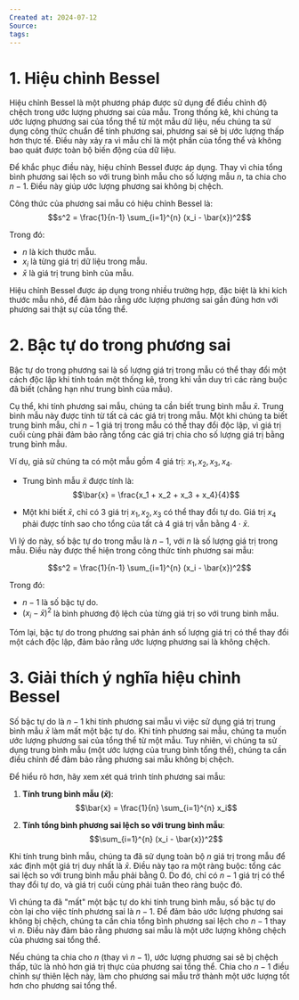 ```yaml
---
Created at: 2024-07-12
Source: 
tags:
---
```

# 1. Hiệu chỉnh Bessel
Hiệu chỉnh Bessel là một phương pháp được sử dụng để điều chỉnh độ chệch trong ước lượng phương sai của mẫu. Trong thống kê, khi chúng ta ước lượng phương sai của tổng thể từ một mẫu dữ liệu, nếu chúng ta sử dụng công thức chuẩn để tính phương sai, phương sai sẽ bị ước lượng thấp hơn thực tế. Điều này xảy ra vì mẫu chỉ là một phần của tổng thể và không bao quát được toàn bộ biến động của dữ liệu.

Để khắc phục điều này, hiệu chỉnh Bessel được áp dụng. Thay vì chia tổng bình phương sai lệch so với trung bình mẫu cho số lượng mẫu $n$, ta chia cho $n - 1$. Điều này giúp ước lượng phương sai không bị chệch.

Công thức của phương sai mẫu có hiệu chỉnh Bessel là:
$$s^2 = \frac{1}{n-1} \sum_{i=1}^{n} (x_i - \bar{x})^2$$

Trong đó:
- $n$ là kích thước mẫu.
- $x_i$ là từng giá trị dữ liệu trong mẫu.
- $\bar{x}$ là giá trị trung bình của mẫu.

Hiệu chỉnh Bessel được áp dụng trong nhiều trường hợp, đặc biệt là khi kích thước mẫu nhỏ, để đảm bảo rằng ước lượng phương sai gần đúng hơn với phương sai thật sự của tổng thể.

# 2. Bậc tự do trong phương sai
Bậc tự do trong phương sai là số lượng giá trị trong mẫu có thể thay đổi một cách độc lập khi tính toán một thống kê, trong khi vẫn duy trì các ràng buộc đã biết (chẳng hạn như trung bình của mẫu).

Cụ thể, khi tính phương sai mẫu, chúng ta cần biết trung bình mẫu $\bar{x}$. Trung bình mẫu này được tính từ tất cả các giá trị trong mẫu. Một khi chúng ta biết trung bình mẫu, chỉ $n-1$ giá trị trong mẫu có thể thay đổi độc lập, vì giá trị cuối cùng phải đảm bảo rằng tổng các giá trị chia cho số lượng giá trị bằng trung bình mẫu.

Ví dụ, giả sử chúng ta có một mẫu gồm 4 giá trị: $x_1, x_2, x_3, x_4$.

- Trung bình mẫu $\bar{x}$ được tính là:
$$\bar{x} = \frac{x_1 + x_2 + x_3 + x_4}{4}$$

- Một khi biết $\bar{x}$, chỉ có 3 giá trị $x_1, x_2, x_3$ có thể thay đổi tự do. Giá trị $x_4$ phải được tính sao cho tổng của tất cả 4 giá trị vẫn bằng $4 \cdot \bar{x}$.

Vì lý do này, số bậc tự do trong mẫu là $n-1$, với $n$ là số lượng giá trị trong mẫu. Điều này được thể hiện trong công thức tính phương sai mẫu:

$$s^2 = \frac{1}{n-1} \sum_{i=1}^{n} (x_i - \bar{x})^2$$

Trong đó:
- $n-1$ là số bậc tự do.
- $(x_i - \bar{x})^2$ là bình phương độ lệch của từng giá trị so với trung bình mẫu.

Tóm lại, bậc tự do trong phương sai phản ánh số lượng giá trị có thể thay đổi một cách độc lập, đảm bảo rằng ước lượng phương sai là không chệch.

# 3. Giải thích ý nghĩa hiệu chỉnh Bessel
Số bậc tự do là $n-1$ khi tính phương sai mẫu vì việc sử dụng giá trị trung bình mẫu $\bar{x}$ làm mất một bậc tự do. Khi tính phương sai mẫu, chúng ta muốn ước lượng phương sai của tổng thể từ một mẫu. Tuy nhiên, vì chúng ta sử dụng trung bình mẫu (một ước lượng của trung bình tổng thể), chúng ta cần điều chỉnh để đảm bảo rằng phương sai mẫu không bị chệch.

Để hiểu rõ hơn, hãy xem xét quá trình tính phương sai mẫu:

1. **Tính trung bình mẫu ($\bar{x}$)**:
   $$\bar{x} = \frac{1}{n} \sum_{i=1}^{n} x_i$$

2. **Tính tổng bình phương sai lệch so với trung bình mẫu**:
   $$\sum_{i=1}^{n} (x_i - \bar{x})^2$$

Khi tính trung bình mẫu, chúng ta đã sử dụng toàn bộ $n$ giá trị trong mẫu để xác định một giá trị duy nhất là $\bar{x}$. Điều này tạo ra một ràng buộc: tổng các sai lệch so với trung bình mẫu phải bằng 0. Do đó, chỉ có $n-1$ giá trị có thể thay đổi tự do, và giá trị cuối cùng phải tuân theo ràng buộc đó.

Vì chúng ta đã "mất" một bậc tự do khi tính trung bình mẫu, số bậc tự do còn lại cho việc tính phương sai là $n-1$. Để đảm bảo ước lượng phương sai không bị chệch, chúng ta cần chia tổng bình phương sai lệch cho $n-1$ thay vì $n$. Điều này đảm bảo rằng phương sai mẫu là một ước lượng không chệch của phương sai tổng thể.

Nếu chúng ta chia cho $n$ (thay vì $n-1$), ước lượng phương sai sẽ bị chệch thấp, tức là nhỏ hơn giá trị thực của phương sai tổng thể. Chia cho $n-1$ điều chỉnh sự thiên lệch này, làm cho phương sai mẫu trở thành một ước lượng tốt hơn cho phương sai tổng thể.